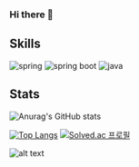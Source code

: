 
### Hi there 👋

<!--
**DoubleJZero/DoubleJZero** is a ✨ _special_ ✨ repository because its `README.md` (this file) appears on your GitHub profile.

Here are some ideas to get you started:

- 🔭 I’m currently working on ...
- 🌱 I’m currently learning ...
- 👯 I’m looking to collaborate on ...
- 🤔 I’m looking for help with ...
- 💬 Ask me about ...
- 📫 How to reach me: ...
- 😄 Pronouns: ...
- ⚡ Fun fact: ...
-->
## Skills
![spring](https://img.shields.io/badge/Spring-6DB33F?style=for-the-badge&logo=spring&logoColor=F7DF1E) ![spring boot](https://img.shields.io/badge/SpringBoot-6DB33F?style=for-the-badge&logo=springBoot&logoColor=F7DF1E) ![java](https://img.shields.io/badge/Java-FF7800?style=for-the-badge&logo=java&logoColor=F7DF1E)

## Stats

![Anurag's GitHub stats](https://github-readme-stats.vercel.app/api?username=DoubleJZero&show_icons=true&theme=radical)

[![Top Langs](https://github-readme-stats.vercel.app/api/top-langs/?username=DoubleJZero&layout=compact)](https://github.com/anuraghazra/github-readme-stats) [![Solved.ac
프로필](http://mazassumnida.wtf/api/generate_badge?boj=JandB)](https://solved.ac/JandB)

![alt text](https://github.com/DoubleJZero/DoubleJZero/screenshot_2024-02-17_155345.jpg?raw=true)
